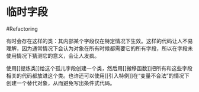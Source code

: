 # 临时字段
#Refactoring 

有时会存在这样的类：其内部某个字段仅在特定情况下生效。这样的代码让人不易理解，因为通常情况下会认为对象在所有时候都需要它的所有字段，所以在字段未使用情况下猜测它的意义，会让人发疯。

使用[[提炼类]]给这个孤儿字段创建一个类，然后用[[搬移函数]]把所有和这些字段相关的代码都放进这个类。也许还可以使用[[引入特例]]在“变量不合法”的情况下创建一个替代对象，从而避免写出条件式代码。